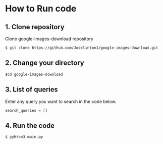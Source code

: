 # How to Run code
## 1. Clone repository
Clone google-images-download repository
```
$ git clone https://github.com/Joeclinton1/google-images-download.git
```

## 2. Change your directory

```
$cd google-images-download
```

## 3. List of queries
Enter any query you want to search in the code below.

```
search_queries = []
```

## 4. Run the code

```
$ pyhton3 main.py
```
